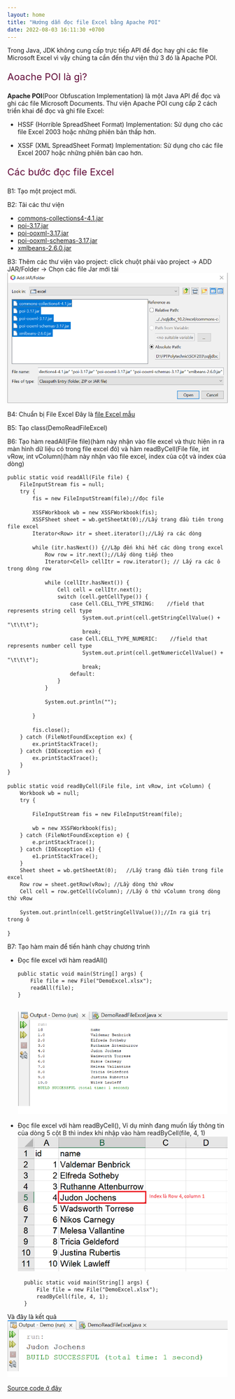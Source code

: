 ```yaml
---
layout: home
title: "Hướng dẫn đọc file Excel bằng Apache POI"
date: 2022-08-03 16:11:30 +0700
---
```


Trong Java, JDK không cung cấp trực tiếp API để đọc hay ghi các file Microsoft Excel vì vậy chúng ta cần đến thư viện thứ 3 đó là Apache POI.

<p style="color: #610b38; font-size: 22px">Aoache POI là gì?</p>

<strong>Apache POI</strong>(Poor Obfuscation Implementation) là một Java API để đọc và ghi các file Microsoft Documents. Thư viện Apache POI cung cấp 2 cách triển khai để đọc và ghi file Excel:

- HSSF (Horrible SpreadSheet Format) Implementation: Sử dụng cho các file Excel 2003 hoặc những phiên bản thấp hơn.

- XSSF (XML SpreadSheet Format) Implementation: Sử dụng cho các file Excel 2007 hoặc những phiên bản cao hơn. 


<p style="color: #610b38; font-size: 22px">Các bước đọc file Excel</p>

B1: Tạo một project mới.

B2: Tải các thư viện 
- [commons-collections4-4.1.jar](https://bit.ly/2SG4r3Y)
- [poi-3.17.jar](https://bit.ly/2Y6HRY9)
- [poi-ooxml-3.17.jar](https://bit.ly/2LJ1leO)
- [poi-ooxml-schemas-3.17.jar](https://bit.ly/2LHjeL9)
- [xmlbeans-2.6.0.jar](https://bit.ly/2ybqxBR)

B3: Thêm các thư viện vào project: click chuột phải vào project -> ADD JAR/Folder -> Chọn các file Jar mới tải
    ![]()
    ![ExcelLib.png](/img/ExcelLib.png)

B4: Chuẩn bị File Excel
Đây là [file Excel mẫu](/excel/DemoExcel.xlsx)

B5: Tạo class(DemoReadFileExcel)

B6: Tạo hàm readAll(File file)(hàm này nhận vào file excel và thực hiện in ra màn hình dữ liệu có trong file excel đó) và hàm readByCell(File file, int vRow, int vColumn)(hàm này nhận vào file excel, index của cột và index của dòng)

    public static void readAll(File file) {
        FileInputStream fis = null;
        try {
            fis = new FileInputStream(file);//đọc file 

            XSSFWorkbook wb = new XSSFWorkbook(fis);
            XSSFSheet sheet = wb.getSheetAt(0);//Lấy trang đầu tiên trong file excel
            Iterator<Row> itr = sheet.iterator();//Lấy ra các dòng

            while (itr.hasNext()) {//Lặp đến khi hết các dòng trong excel
                Row row = itr.next();//Lấy dòng tiếp theo
                Iterator<Cell> cellItr = row.iterator(); // Lấy ra các ô trong dòng row

                while (cellItr.hasNext()) {
                    Cell cell = cellItr.next();
                    switch (cell.getCellType()) {
                        case Cell.CELL_TYPE_STRING:    //field that represents string cell type  
                            System.out.print(cell.getStringCellValue() + "\t\t\t");
                            break;
                        case Cell.CELL_TYPE_NUMERIC:    //field that represents number cell type  
                            System.out.print(cell.getNumericCellValue() + "\t\t\t");
                            break;
                        default:
                    }
                }

                System.out.println("");

            }

            fis.close();
        } catch (FileNotFoundException ex) {
            ex.printStackTrace();
        } catch (IOException ex) {
            ex.printStackTrace();
        }
    }

    public static void readByCell(File file, int vRow, int vColumn) {
        Workbook wb = null;
        try {

            FileInputStream fis = new FileInputStream(file);

            wb = new XSSFWorkbook(fis);
        } catch (FileNotFoundException e) {
            e.printStackTrace();
        } catch (IOException e1) {
            e1.printStackTrace();
        }
        Sheet sheet = wb.getSheetAt(0);   //Lấy trang đầu tiên trong file excel
        Row row = sheet.getRow(vRow); //Lầy dòng thứ vRow
        Cell cell = row.getCell(vColumn); //Lấy ô thứ vColumn trong dòng thứ vRow

        System.out.println(cell.getStringCellValue());//In ra giá trị trong ô

    }


B7: Tạo hàm main để tiến hành chạy chương trình

-   Đọc file excel với hàm readAll()

        public static void main(String[] args) {
            File file = new File("DemoExcel.xlsx");
            readAll(file);
        }

    ![]()
    ![ExcelResult1.png](/img//ExcelResult1.png)


- Đọc file excel với hàm readByCell(), Ví dụ mình đang muốn lấy thông tin của dòng 5 cột B thì index khi nhập vào hàm readByCell(file, 4, 1)
    ![]()
    ![ExcelRequest1.png](/img//ExcelRequest1.png)


        public static void main(String[] args) {
            File file = new File("DemoExcel.xlsx");
            readByCell(file, 4, 1);
        }

Và đây là kết quả
    ![]()
    ![ExcelResult2.png](/img/ExcelResult2.png)


[Source code ở đây](https://github.com/PhuongThe12/DemoReadFileExcel)

![]()
![]()
![]()
![]()


